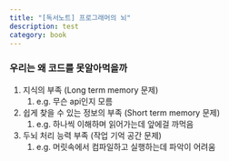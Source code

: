 ```yaml
---
title: "[독서노트] 프로그래머의 뇌"
description: test
category: book
---
```


### 우리는 왜 코드를 못알아먹을까

1. 지식의 부족 (Long term memory 문제)
   1. e.g. 무슨 api인지 모름
2. 쉽게 찾을 수 있는 정보의 부족 (Short term memory 문제)
   1. e.g. 하나씩 이해하며 읽어가는데 앞에걸 까먹음
3. 두뇌 처리 능력 부족 (작업 기억 공간 문제)
   1. e.g. 머릿속에서 컴파일하고 실행하는데 파악이 어려움
